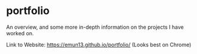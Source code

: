 # portfolio
An overview, and some more in-depth information on the projects I have worked on. 

Link to Website: https://emun13.github.io/portfolio/ (Looks best on Chrome)
